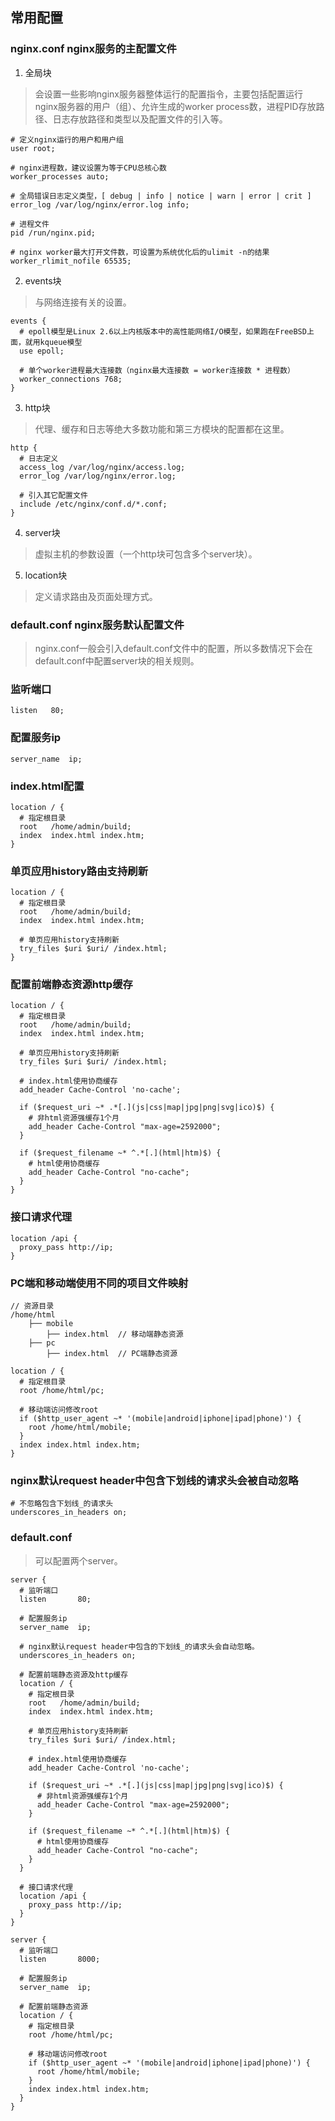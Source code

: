 ## 常用配置
### nginx.conf    nginx服务的主配置文件
1. 全局块
> 会设置一些影响nginx服务器整体运行的配置指令，主要包括配置运行nginx服务器的用户（组）、允许生成的worker process数，进程PID存放路径、日志存放路径和类型以及配置文件的引入等。

```
# 定义nginx运行的用户和用户组
user root;

# nginx进程数，建议设置为等于CPU总核心数
worker_processes auto;

# 全局错误日志定义类型，[ debug | info | notice | warn | error | crit ]
error_log /var/log/nginx/error.log info;

# 进程文件
pid /run/nginx.pid;

# nginx worker最大打开文件数，可设置为系统优化后的ulimit -n的结果
worker_rlimit_nofile 65535;
```
2. events块
> 与网络连接有关的设置。

```
events {
  # epoll模型是Linux 2.6以上内核版本中的高性能网络I/O模型，如果跑在FreeBSD上面，就用kqueue模型
  use epoll;

  # 单个worker进程最大连接数（nginx最大连接数 = worker连接数 * 进程数）
  worker_connections 768;
}
```
3. http块
> 代理、缓存和日志等绝大多数功能和第三方模块的配置都在这里。

```
http {
  # 日志定义
  access_log /var/log/nginx/access.log;
  error_log /var/log/nginx/error.log;

  # 引入其它配置文件
  include /etc/nginx/conf.d/*.conf;
}
```
4. server块
> 虚拟主机的参数设置（一个http块可包含多个server块）。

5. location块
> 定义请求路由及页面处理方式。

### default.conf  nginx服务默认配置文件
> nginx.conf一般会引入default.conf文件中的配置，所以多数情况下会在default.conf中配置server块的相关规则。

### 监听端口
```
listen   80;
```
### 配置服务ip
```
server_name  ip;
```
### index.html配置
```
location / {
  # 指定根目录
  root   /home/admin/build;
  index  index.html index.htm;
}
```
### 单页应用history路由支持刷新
```
location / {
  # 指定根目录
  root   /home/admin/build;
  index  index.html index.htm;

  # 单页应用history支持刷新
  try_files $uri $uri/ /index.html;
}
```
### 配置前端静态资源http缓存
```
location / {
  # 指定根目录
  root   /home/admin/build;
  index  index.html index.htm;

  # 单页应用history支持刷新
  try_files $uri $uri/ /index.html;

  # index.html使用协商缓存
  add_header Cache-Control 'no-cache';

  if ($request_uri ~* .*[.](js|css|map|jpg|png|svg|ico)$) {
    # 非html资源强缓存1个月
    add_header Cache-Control "max-age=2592000";
  }

  if ($request_filename ~* ^.*[.](html|htm)$) {
    # html使用协商缓存
    add_header Cache-Control "no-cache";
  }
}
```
### 接口请求代理
```
location /api {
  proxy_pass http://ip;
}
```
### PC端和移动端使用不同的项目文件映射
```
// 资源目录
/home/html
    ├── mobile
        ├── index.html  // 移动端静态资源
    ├── pc
        ├── index.html  // PC端静态资源

location / {
  # 指定根目录
  root /home/html/pc;
  
  # 移动端访问修改root
  if ($http_user_agent ~* '(mobile|android|iphone|ipad|phone)') {
    root /home/html/mobile;
  }
  index index.html index.htm;
}
```
### nginx默认request header中包含下划线的请求头会被自动忽略
```
# 不忽略包含下划线_的请求头
underscores_in_headers on;
```
### default.conf
> 可以配置两个server。

```
server {
  # 监听端口
  listen       80;

  # 配置服务ip
  server_name  ip;

  # nginx默认request header中包含的下划线_的请求头会自动忽略。
  underscores_in_headers on;

  # 配置前端静态资源及http缓存
  location / {
    # 指定根目录
    root   /home/admin/build;
    index  index.html index.htm;

    # 单页应用history支持刷新
    try_files $uri $uri/ /index.html;

    # index.html使用协商缓存
    add_header Cache-Control 'no-cache';

    if ($request_uri ~* .*[.](js|css|map|jpg|png|svg|ico)$) {
      # 非html资源强缓存1个月
      add_header Cache-Control "max-age=2592000";
    }

    if ($request_filename ~* ^.*[.](html|htm)$) {
      # html使用协商缓存
      add_header Cache-Control "no-cache";
    }
  }

  # 接口请求代理
  location /api {
    proxy_pass http://ip;
  }
}

server {
  # 监听端口
  listen       8000;

  # 配置服务ip
  server_name  ip;

  # 配置前端静态资源
  location / {
    # 指定根目录
    root /home/html/pc;
    
    # 移动端访问修改root
    if ($http_user_agent ~* '(mobile|android|iphone|ipad|phone)') {
      root /home/html/mobile;
    }
    index index.html index.htm;
  }
}
```